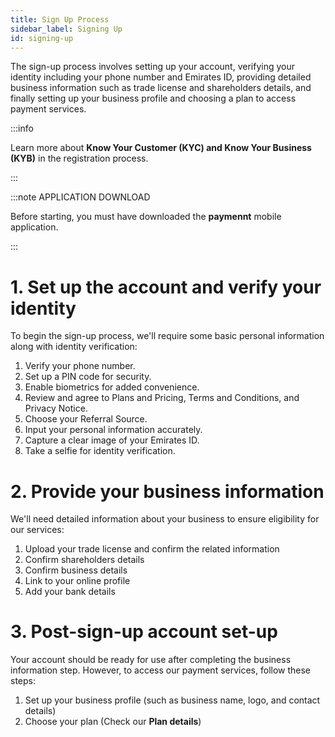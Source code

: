 ```yaml
---
title: Sign Up Process
sidebar_label: Signing Up
id: signing-up
---
```


The sign-up process involves setting up your account, verifying your identity including your phone number and Emirates ID, providing detailed business information such as trade license and shareholders details, and finally setting up your business profile and choosing a plan to access payment services.

:::info

Learn more about **Know Your Customer (KYC) and Know Your Business (KYB)** in the registration process.

:::

:::note APPLICATION DOWNLOAD

Before starting, you must have downloaded the **paymennt** mobile application.

:::

# 1. Set up the account and verify your identity
To begin the sign-up process, we'll require some basic personal information along with identity verification:

1. Verify your phone number.
1. Set up a PIN code for security.
1. Enable biometrics for added convenience.
1. Review and agree to Plans and Pricing, Terms and Conditions, and Privacy Notice.
1. Choose your Referral Source.
1. Input your personal information accurately.
1. Capture a clear image of your Emirates ID.
1. Take a selfie for identity verification.

# 2. Provide your business information
We'll need detailed information about your business to ensure eligibility for our services:

1. Upload your trade license and confirm the related information
1. Confirm shareholders details
1. Confirm business details
1. Link to your online profile
1. Add your bank details

# 3. Post-sign-up account set-up
Your account should be ready for use after completing the business information step. However, to access our payment services, follow these steps:

1. Set up your business profile (such as business name, logo, and contact details)
1. Choose your plan (Check our **Plan details**)

